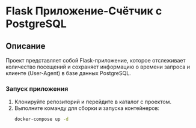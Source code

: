 # Flask Приложение-Счётчик с PostgreSQL

## Описание
Проект представляет собой Flask-приложение, которое отслеживает количество посещений и сохраняет информацию о времени запроса и клиенте (User-Agent) в базе данных PostgreSQL.

### Запуск приложения

1. Клонируйте репозиторий и перейдите в каталог с проектом.
2. Выполните команду для сборки и запуска контейнеров:
   ```bash
   docker-compose up -d
